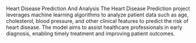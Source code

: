 Heart Disease Prediction And Analysis
The Heart Disease Prediction project leverages machine learning algorithms to analyze patient
data such as age, cholesterol, blood pressure, and other clinical features to predict the risk
of heart disease. The model aims to assist healthcare professionals in early diagnosis, enabling 
timely treatment and improving patient outcomes.



